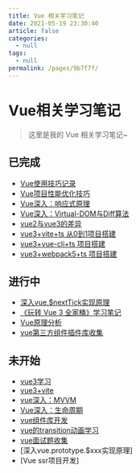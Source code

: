```yaml
---
title: Vue 相关学习笔记
date: 2021-05-19 23:30:40
article: false
categories: 
  - null
tags: 
  - null
permalink: /pages/9b7f7f/
---
```

# Vue相关学习笔记

> 这里是我的 Vue 相关学习笔记~


## 已完成

- [Vue使用技巧记录](./log.html)
- [Vue项目性能优化技巧](./performance.html)
- [Vue深入：响应式原理](./proxy.html)
- [Vue深入：Virtual-DOM与Diff算法](./diff.html)
- [vue2与vue3的差异](./vue-update.html)
- [vue3+vite+ts 从0到1项目搭建](./vue3-vite-admin.html)
- [vue3+vue-cli+ts 项目搭建](./vue3-cli-admin.html)
- [vue3+webpack5+ts 项目搭建](./vue3-webpack5-admin.html)



## 进行中

- [深入vue.$nextTick实现原理](./next-tick.html)
- [《玩转 Vue 3 全家桶》学习笔记](./jike/)
- [Vue原理分析](./code.html)
- [vue第三方组件插件库收集](./plugins.html)




## 未开始

- [vue3学习](./vue-next.html)
- [vue3+vite](./vite.html)
- [vue深入：MVVM](./mvvm.html)
- [Vue深入：生命周期](./life-cycle.html)
- [vue组件库开发](./comps.html)
- [vue的transition动画学习](./transition.html)
- [vue面试题收集](./interview.html)
- [深入vue.prototype.$xxx实现原理]
- [Vue ssr项目开发]
